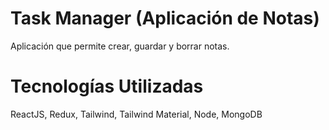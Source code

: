 # Task Manager (Aplicación de Notas)
Aplicación que permite crear, guardar y borrar notas.

# Tecnologías Utilizadas
ReactJS, Redux, Tailwind, Tailwind Material, Node, MongoDB
